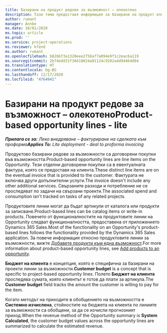 ```yaml
---
title: Базирани на продукт редове за възможност – олекотено
description: Тази тема предоставя информация за базирани на продукт елементи от ред на възможност в Project Operations.
author: rumant
manager: Annbe
ms.date: 10/01/2020
ms.topic: article
ms.prod: ''
ms.service: project-operations
ms.reviewer: kfend
ms.author: rumant
ms.openlocfilehash: b826bf3a1320eee2758af7a094e9f1c2eac6a119
ms.sourcegitcommit: 2b74edd31f38410024a01124c9202a4d94464d04
ms.translationtype: HT
ms.contentlocale: bg-BG
ms.lasthandoff: 12/17/2020
ms.locfileid: "4764941"
---
```

# <a name="product-based-opportunity-lines---lite"></a><span data-ttu-id="57720-103">Базирани на продукт редове за възможност – олекотено</span><span class="sxs-lookup"><span data-stu-id="57720-103">Product-based opportunity lines - lite</span></span>

<span data-ttu-id="57720-104">_**Прилага се за:** Леко внедряване – фактуриране на сделката към проформа_</span><span class="sxs-lookup"><span data-stu-id="57720-104">_**Applies To:** Lite deployment - deal to proforma invoicing_</span></span>

<span data-ttu-id="57720-105">Продуктово базирани редове за възможности са договорени покупки във възможността.</span><span class="sxs-lookup"><span data-stu-id="57720-105">Product-based opportunity lines are line items on the Opportunity.</span></span> <span data-ttu-id="57720-106">Тези отделни договорени покупки са в евентуалната фактура, която се предоставя на клиента.</span><span class="sxs-lookup"><span data-stu-id="57720-106">These distinct line items are on the eventual invoice that is provided to the customer.</span></span> <span data-ttu-id="57720-107">Фактурата не включва други допълнителни услуги.</span><span class="sxs-lookup"><span data-stu-id="57720-107">The invoice doesn't include any other additional services.</span></span> <span data-ttu-id="57720-108">Свързаните разходи и потребление не се проследяват по задачи на свързани проекти.</span><span class="sxs-lookup"><span data-stu-id="57720-108">The associated spend and consumption isn't tracked on tasks of any related projects.</span></span>

<span data-ttu-id="57720-109">Продуктовите линии могат да бъдат артикули от каталога или продукти за записване.</span><span class="sxs-lookup"><span data-stu-id="57720-109">Product-based lines can be catalog items or write-in products.</span></span> <span data-ttu-id="57720-110">Повечето от функционалностите на продуктовите линии на Opportunity следват функционалността, предоставена от приложението Dynamics 365 Sales.</span><span class="sxs-lookup"><span data-stu-id="57720-110">Most of the functionality on an Opportunity's product-based lines follows the functionality provided by the Dynamics 365 Sales application.</span></span> <span data-ttu-id="57720-111">За повече информация относно продуктовите линии за възможности, вижте [Добавете продукти към една възможност](https://docs.microsoft.com/dynamics365/sales-enterprise/add-products-opportunity).</span><span class="sxs-lookup"><span data-stu-id="57720-111">For more information about product-based opportunity lines, see [Add products to an opportunity](https://docs.microsoft.com/dynamics365/sales-enterprise/add-products-opportunity).</span></span>

<span data-ttu-id="57720-112">**Бюджет на клиента** е концепция, която е специфична за базирани на проекти линии за възможности.</span><span class="sxs-lookup"><span data-stu-id="57720-112">**Customer budget** is a concept that is specific to project-based opportunity lines.</span></span> <span data-ttu-id="57720-113">Полето **Бюджет на клиента** проследява сумата, която клиентът е готов да плати за артикула.</span><span class="sxs-lookup"><span data-stu-id="57720-113">The **Customer budget** field tracks the amount the customer is willing to pay for the item.</span></span>

<span data-ttu-id="57720-114">Когато методът на приходите в обобщението на възможността е **Системно изчислена**, стойностите на бюджета на клиента по линиите за възможности са обобщени, за да се изчисли прогнозният приход.</span><span class="sxs-lookup"><span data-stu-id="57720-114">When the revenue method of the Opportunity summary is **System Calculated**, the customer budget values across the opportunity lines are summarized to calculate the estimated revenue.</span></span> 


